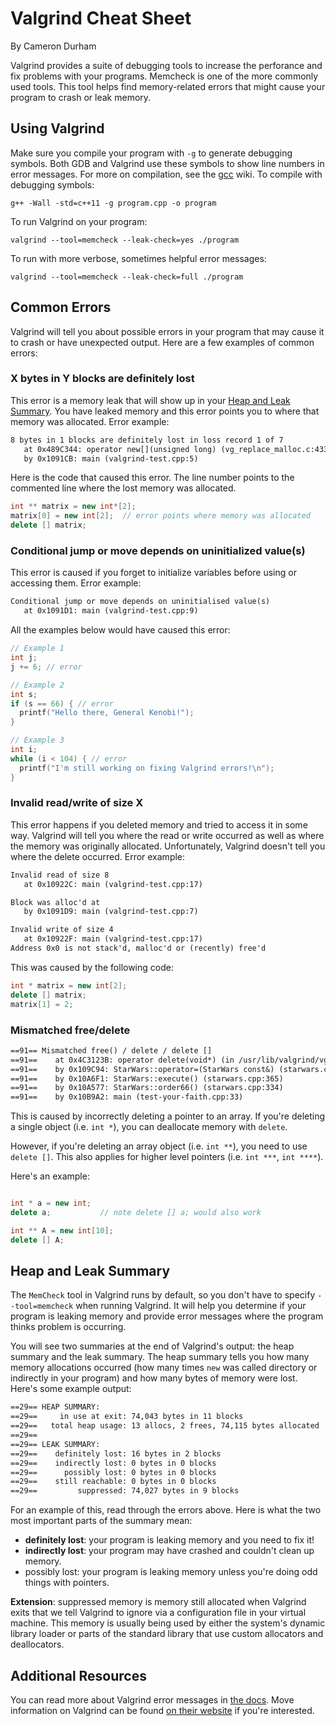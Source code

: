 # Valgrind Cheat Sheet

By Cameron Durham

Valgrind provides a suite of debugging tools to increase the perforance and fix problems with your programs.
Memcheck is one of the more commonly used tools.
This tool helps find memory-related errors that might cause your program to crash or leak memory.

## Using Valgrind

Make sure you compile your program with `-g` to generate debugging symbols.
Both GDB and Valgrind use these symbols to show line numbers in error messages.
For more on compilation, see the [gcc](gcc.md) wiki.
To compile with debugging symbols:

```shell
g++ -Wall -std=c++11 -g program.cpp -o program
```

To run Valgrind on your program:

```shell
valgrind --tool=memcheck --leak-check=yes ./program
```

To run with more verbose, sometimes helpful error messages:

```shell
valgrind --tool=memcheck --leak-check=full ./program
```

## Common Errors

Valgrind will tell you about possible errors in your program that may cause it to crash or have unexpected output.
Here are a few examples of common errors:

### X bytes in Y blocks are definitely lost

This error is a memory leak that will show up in your [Heap and Leak Summary](#heap-and-leak-summary).
You have leaked memory and this error points you to where that memory was allocated.
Error example:

```txt
8 bytes in 1 blocks are definitely lost in loss record 1 of 7
   at 0x489C344: operator new[](unsigned long) (vg_replace_malloc.c:433)
   by 0x1091CB: main (valgrind-test.cpp:5)
```

Here is the code that caused this error.
The line number points to the commented line where the lost memory was allocated.

```cpp
int ** matrix = new int*[2];
matrix[0] = new int[2];  // error points where memory was allocated
delete [] matrix;
```

### Conditional jump or move depends on uninitialized value(s)

This error is caused if you forget to initialize variables before using or accessing them.
Error example:

```txt
Conditional jump or move depends on uninitialised value(s)
   at 0x1091D1: main (valgrind-test.cpp:9)
```

All the examples below would have caused this error:

```cpp
// Example 1
int j;
j += 6; // error

// Example 2
int s;
if (s == 66) { // error
  printf("Hello there, General Kenobi!");
}

// Example 3
int i;
while (i < 104) { // error
  printf("I'm still working on fixing Valgrind errors!\n");
}
```

### Invalid read/write of size X

This error happens if you deleted memory and tried to access it in some way.
Valgrind will tell you where the read or write occurred as well as where the memory was originally allocated.
Unfortunately, Valgrind doesn't tell you where the delete occurred.
Error example:

```txt
Invalid read of size 8
   at 0x10922C: main (valgrind-test.cpp:17)

Block was alloc'd at
   by 0x1091D9: main (valgrind-test.cpp:7)

Invalid write of size 4
   at 0x10922F: main (valgrind-test.cpp:17)
Address 0x0 is not stack'd, malloc'd or (recently) free'd
```

This was caused by the following code:

```cpp
int * matrix = new int[2];
delete [] matrix;
matrix[1] = 2;
```

### Mismatched free/delete

```txt
==91== Mismatched free() / delete / delete []
==91==    at 0x4C3123B: operator delete(void*) (in /usr/lib/valgrind/vgpreload_memcheck-amd64-linux.so)
==91==    by 0x109C94: StarWars::operator=(StarWars const&) (starwars.cpp:183)
==91==    by 0x10A6F1: StarWars::execute() (starwars.cpp:365)
==91==    by 0x10A577: StarWars::order66() (starwars.cpp:334)
==91==    by 0x10B9A2: main (test-your-faith.cpp:33)
```

This is caused by incorrectly deleting a pointer to an array. If you're deleting a
single object (i.e. `int *`), you can deallocate memory with `delete`.

However, if you're deleting an array object (i.e. `int **`), you need to use `delete []`. This
also applies for higher level pointers (i.e. `int ***`, `int ****`).

Here's an example:

```cpp

int * a = new int;
delete a;           // note delete [] a; would also work

int ** A = new int[10];
delete [] A;        

```


## Heap and Leak Summary

The `MemCheck` tool in Valgrind runs by default, so you don't have to specify `--tool=memcheck` when running Valgrind.
It will help you determine if your program is leaking memory and provide error messages where the program thinks problem is occurring.

You will see two summaries at the end of Valgrind's output: the heap summary and the leak summary.
The heap summary tells you how many memory allocations occurred (how many times `new` was called directory or indirectly in your program) and how many bytes of memory were lost.
Here's some example output:

```txt
==29== HEAP SUMMARY:
==29==     in use at exit: 74,043 bytes in 11 blocks
==29==   total heap usage: 13 allocs, 2 frees, 74,115 bytes allocated
==29==
==29== LEAK SUMMARY:
==29==    definitely lost: 16 bytes in 2 blocks
==29==    indirectly lost: 0 bytes in 0 blocks
==29==      possibly lost: 0 bytes in 0 blocks
==29==    still reachable: 0 bytes in 0 blocks
==29==         suppressed: 74,027 bytes in 9 blocks
```

For an example of this, read through the errors above.
Here is what the two most important parts of the summary mean:

- **definitely lost**: your program is leaking memory and you need to fix it!
- **indirectly lost**: your program may have crashed and couldn't clean up memory.
- possibly lost: your program is leaking memory unless you're doing odd things with pointers.

**Extension**: suppressed memory is memory still allocated when Valgrind exits that we tell Valgrind to ignore via a configuration file in your virtual machine.
This memory is usually being used by either the system's dynamic library loader or parts of the standard library that use custom allocators and deallocators.

## Additional Resources

You can read more about Valgrind error messages in [the docs](http://valgrind.org/docs/manual/mc-manual.html#mc-manual.errormsgs).
Move information on Valgrind can be found [on their website](http://valgrind.org) if you're interested.
